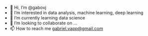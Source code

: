 - 👋 Hi, I’m @gabovj
- 👀 I’m interested in data analysis, machine learning, deep learning
- 🌱 I’m currently learning data science
- 💞️ I’m looking to collaborate on ...
- 📫 How to reach me gabriel.vapp@gmail.com

<!---
gabovj/gabovj is a ✨ special ✨ repository because its `README.md` (this file) appears on your GitHub profile.
You can click the Preview link to take a look at your changes.
--->
